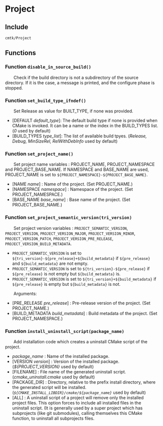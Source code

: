 
# Project

## Include
`cmtk/Project`

## Functions
### Function `disable_in_source_build()`

&ensp;&ensp;&ensp;&ensp;Check if the build directory is not a subdirectory of the source directory. If it is the case, a message is printed, and the configure phase is stopped.

### Function `set_build_type_ifndef()`

&ensp;&ensp;&ensp;&ensp;Set Release as value for BUILT_TYPE, if none was provided.

- [DEFAULT *default_type*]: 	The default build type if none is provided when CMake is invoked. It can be a name or the index in the BUILD_TYPES list.  (*0* used by default)
- [BUILD_TYPES *type_list*]:   The list of available build tpyes. (*Release, Debug, MinSizeRel, RelWithDebInfo* used by default)

### Function `set_project_name()`

&ensp;&ensp;&ensp;&ensp;Set project name variables : PROJECT_NAME, PROJECT_NAMESPACE and PROJECT_BASE_NAME.
If NAMESPACE and BASE_NAME are used, PROJECT_NAME is set to `${PROJECT_NAMESPACE}-${PROJECT_BASE_NAME}`.

- [NAME *name*] :  Name of the project. (Set PROJECT_NAME.)
- [NAMESPACE *namespace*] :  Namespace of the project. (Set PROJECT_NAMESPACE.)
- [BASE_NAME *base_name*] :  Base name of the project. (Set PROJECT_BASE_NAME.)

### Function `set_project_semantic_version(tri_version)`

&ensp;&ensp;&ensp;&ensp;Set project version variables : `PROJECT_SEMANTIC_VERSION`, `PROJECT_VERSION`, `PROJECT_VERSION_MAJOR`,
 `PROJECT_VERSION_MINOR`, `PROJECT_VERSION_PATCH`, `PROJECT_VERSION_PRE_RELEASE`, `PROJECT_VERSION_BUILD_METADATA`.
- `PROJECT_SEMANTIC_VERSION` is set to `${tri_version}-${pre_release}+${build_metadata}` if `${pre_release}` and `${build_metadata}` are not empty. 
- `PROJECT_SEMANTIC_VERSION` is set to `${tri_version}-${pre_release}` if `${pre_release}` is not empty but `${build_metadata}` is. 
- `PROJECT_SEMANTIC_VERSION` is set to `${tri_version}+${build_metadata}` if `${pre_release}` is empty but `${build_metadata}` is not.

&ensp;&ensp;&ensp;&ensp;Arguments:
- [PRE_RELEASE *pre_release*] :  Pre-release version of the project. (Set PROJECT_NAME.)
- [BUILD_METADATA *build_metadata*] :  Build metadata of the project. (Set PROJECT_NAMESPACE.)

### Function `install_uninstall_script(package_name)`

&ensp;&ensp;&ensp;&ensp;Add installation code which creates a uninstall CMake script of the project.

- *package_name* :  Name of the installed package.
- [VERSION *version*] :  Version of the installed package. (*${PROJECT_VERSION}* used by default)
- [FILENAME] : File name of the generated uninstall script. (*cmake_uninstall.cmake* used by default)
- [PACKAGE_DIR] : Directory, relative to the prefix install directory, where the generated script will be installed. (*`${CMAKE_INSTALL_LIBDIR}/cmake/${package_name}`* used by default)
- [ALL] : A uninstall script of a project will remove only the installed project files. This option forces to include all installed files in the uninstall script. (It is generally used by a super project which has subprojects (like git submodules), calling themselves this CMake function, to uninstall all subprojects files.
